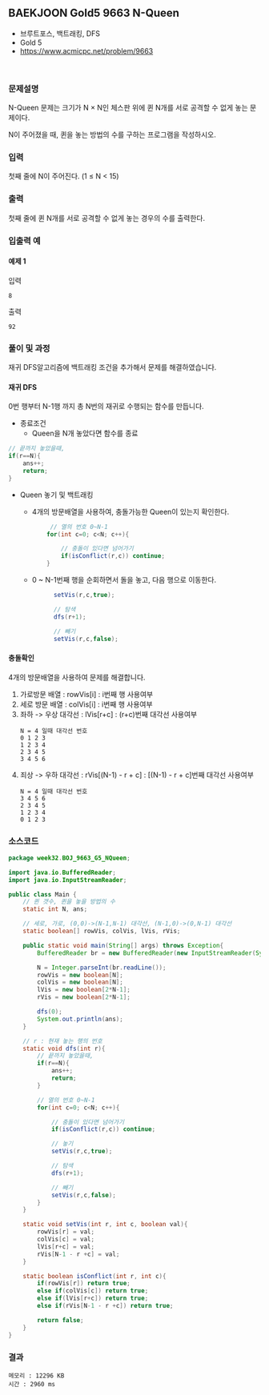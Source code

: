 ## BAEKJOON Gold5 9663 N-Queen
- 브루트포스, 백트래킹, DFS
- Gold 5
- https://www.acmicpc.net/problem/9663
<br>

### 문제설명

N-Queen 문제는 크기가 N × N인 체스판 위에 퀸 N개를 서로 공격할 수 없게 놓는 문제이다.

N이 주어졌을 때, 퀸을 놓는 방법의 수를 구하는 프로그램을 작성하시오.

### 입력
첫째 줄에 N이 주어진다. (1 ≤ N < 15)

### 출력
첫째 줄에 퀸 N개를 서로 공격할 수 없게 놓는 경우의 수를 출력한다.

### 입출력 예

#### 예제 1
입력

```
8
```
출력

```
92
```


### 풀이 및 과정
재귀 DFS알고리즘에 백트래킹 조건을 추가해서 문제를 해결하였습니다.

#### 재귀 DFS
0번 행부터 N-1행 까지 총 N번의 재귀로 수행되는 함수를 만듭니다.

- 종료조건
  - Queen을 N개 놓았다면 함수를 종료
```java
// 끝까지 놓았을때,
if(r==N){
    ans++;
    return;
}
```

- Queen 놓기 및 백트래킹
  - 4개의 방문배열을 사용하여, 충돌가능한 Queen이 있는지 확인한다.
  
    ```java
         // 열의 번호 0~N-1
        for(int c=0; c<N; c++){

            // 충돌이 있다면 넘어가기
            if(isConflict(r,c)) continue;
        }
    ```
  - 0 ~ N-1번째 행을 순회하면서 돌을 놓고, 다음 행으로 이동한다.
    ```java
          setVis(r,c,true);

          // 탐색
          dfs(r+1);

          // 빼기
          setVis(r,c,false);    
    ```
#### 충돌확인
  4개의 방문배열을 사용하여 문제를 해결합니다.
1. 가로방문 배열 : rowVis[i] : i번째 행 사용여부
2. 세로 방문 배열 : colVis[i] : i번째 행 사용여부
3. 좌하 -> 우상 대각선 : lVis[r+c] : (r+c)번째 대각선 사용여부
    ```
   N = 4 일때 대각선 번호
   0 1 2 3
   1 2 3 4
   2 3 4 5
   3 4 5 6
   ```
4. 죄상 -> 우하 대각선 : rVis[(N-1) - r + c] : [(N-1) - r + c]번째 대각선 사용여부
    ```
   N = 4 일때 대각선 번호
   3 4 5 6
   2 3 4 5
   1 2 3 4
   0 1 2 3
   ```

### 소스코드
```java
package week32.BOJ_9663_G5_NQueen;

import java.io.BufferedReader;
import java.io.InputStreamReader;

public class Main {
    // 퀸 갯수, 퀸을 놓을 방법의 수
    static int N, ans;

    // 세로, 가로, (0,0)->(N-1,N-1) 대각선, (N-1,0)->(0,N-1) 대각선
    static boolean[] rowVis, colVis, lVis, rVis;

    public static void main(String[] args) throws Exception{
        BufferedReader br = new BufferedReader(new InputStreamReader(System.in));

        N = Integer.parseInt(br.readLine());
        rowVis = new boolean[N];
        colVis = new boolean[N];
        lVis = new boolean[2*N-1];
        rVis = new boolean[2*N-1];

        dfs(0);
        System.out.println(ans);
    }

    // r : 현재 놓는 행의 번호
    static void dfs(int r){
        // 끝까지 놓았을때,
        if(r==N){
            ans++;
            return;
        }

        // 열의 번호 0~N-1
        for(int c=0; c<N; c++){

            // 충돌이 있다면 넘어가기
            if(isConflict(r,c)) continue;

            // 놓기
            setVis(r,c,true);

            // 탐색
            dfs(r+1);

            // 빼기
            setVis(r,c,false);
        }
    }

    static void setVis(int r, int c, boolean val){
        rowVis[r] = val;
        colVis[c] = val;
        lVis[r+c] = val;
        rVis[N-1 - r +c] = val;
    }

    static boolean isConflict(int r, int c){
        if(rowVis[r]) return true;
        else if(colVis[c]) return true;
        else if(lVis[r+c]) return true;
        else if(rVis[N-1 - r +c]) return true;

        return false;
    }
}

```

### 결과
```
메모리 : 12296 KB	
시간 : 2960 ms
```
